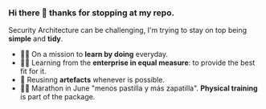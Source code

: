 ### Hi there 👋 thanks for stopping at my repo.

Security Architecture can be challenging, I'm trying to stay on top being **simple** and **tidy**.

- 👷‍♂️ On a mission to **learn by doing** everyday.
- 👨‍💼 Learning from the **enterprise in equal measure**: to provide the best fit for it.
- 💼 Reusinng **artefacts** whenever is possible.
- 🏃‍♂️ Marathon in June "menos pastilla y más zapatilla". **Physical training** is part of the package.


<!--
**sabate/sabate** is a ✨ _special_ ✨ repository because its `README.md` (this file) appears on your GitHub profile.

Here are some ideas to get you started:

- 🔭 I’m currently working on ...
- 🌱 I’m currently learning ...
- 👯 I’m looking to collaborate on ...
- 🤔 I’m looking for help with ...
- 💬 Ask me about ...
- 📫 How to reach me: ...
- 😄 Pronouns: ...

-->
